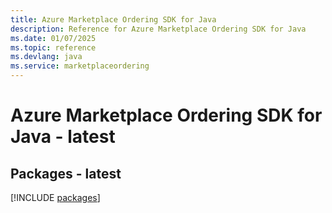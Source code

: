 ```yaml
---
title: Azure Marketplace Ordering SDK for Java
description: Reference for Azure Marketplace Ordering SDK for Java
ms.date: 01/07/2025
ms.topic: reference
ms.devlang: java
ms.service: marketplaceordering
---
```

# Azure Marketplace Ordering SDK for Java - latest
## Packages - latest
[!INCLUDE [packages](marketplace-ordering-index.md)]